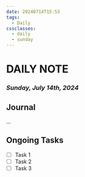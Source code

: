 ```yaml
---
date: 20240714T15:53
tags:
  - Daily
cssclasses:
  - daily
  - sunday
---
```

# DAILY NOTE
### *Sunday, July 14th, 2024*

## Journal
...

## Ongoing Tasks
- [ ] Task 1
- [ ] Task 2
- [ ] Task 3